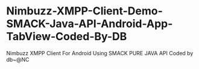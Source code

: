 # Nimbuzz-XMPP-Client-Demo-SMACK-Java-API-Android-App-TabView-Coded-By-DB
Nimbuzz XMPP Client For Android Using SMACK PURE JAVA API Coded by db~@NC
